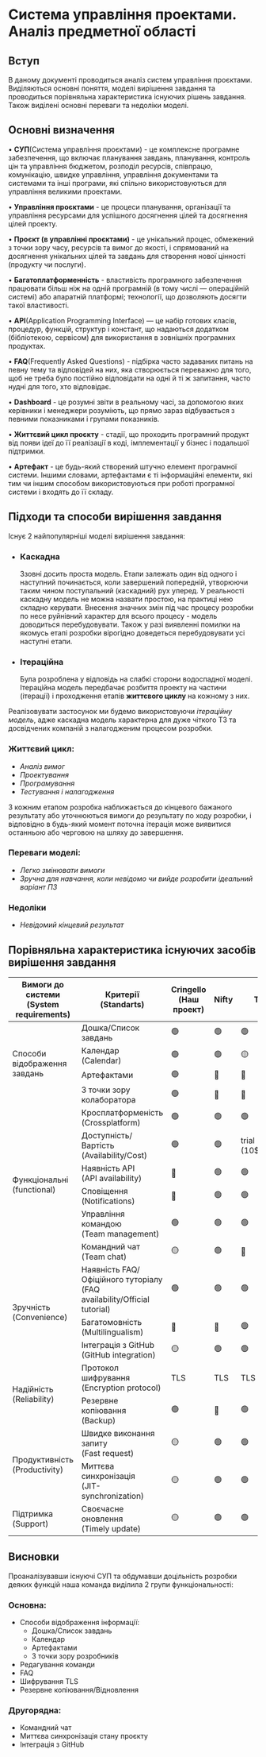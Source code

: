 # Система управління проектами. Аналіз предметної області

## Вступ

В даному документі проводиться аналіз систем управління проєктами. Виділяються основні поняття, моделі вирішення завдання та проводиться порівняльна характеристика існуючих рішень завдання. Також виділені основні переваги та недоліки моделі. 


## Основні визначення

• **СУП**(Система управління проєктами) - це комплексне програмне забезпечення, що включає планування завдань, планування, контроль цін та управління бюджетом, розподіл ресурсів, співпрацю, комунікацію, швидке управління, управління документами та системами та інші програми, які спільно використовуються для управління великими проектами.

• **Управління проєктами** - це процеси планування, організації та управління ресурсами для успішного досягнення цілей та досягнення цілей проекту.

• **Проєкт (в управлінні проєктами)** - це унікальний процес, обмежений з точки зору часу, ресурсів та вимог до якості, і спрямований на досягнення унікальних цілей та завдань для створення нової цінності (продукту чи послуги).

• **Багатоплатформенність** - властивість програмного забезпечення працювати більш ніж на одній програмній (в тому числі — операційній системі) або апаратній платформі; технології, що дозволяють досягти такої властивості.

• **API**(Application Programming Interface) — це набір готових класів, процедур, функцій, структур і констант, що надаються додатком (бібліотекою, сервісом) для використання в зовнішніх програмних продуктах.

• **FAQ**(Frequently Asked Questions) - підбірка часто задаваних питань на певну тему та відповідей на них, яка створюється переважно для того, щоб не треба було постійно відповідати на одні й ті ж запитання, часто нудні для того, хто відповідає.

• **Dashboard** - це розумні звіти в реальному часі, за допомогою яких керівники і менеджери розуміють, що прямо зараз відбувається з певними показниками і групами показників.

• **Життєвий цикл проєкту** - стадії, що проходить програмний продукт від появи ідеї до її реалізації в коді, імплементації у бізнес і подальшої підтримки.

• **Артефакт** - це будь-який створений штучно елемент програмної системи. Іншими словами, артефактами є ті інформаційні елементи, які тим чи іншим способом використовуються при роботі програмної системи і входять до її складу.

## Підходи та способи вирішення завдання

Існує 2 найпопулярніші моделі вирішення завдання:

- ### Каскадна
  Ззовні досить проста модель. Етапи залежать один від одного і наступний починається, коли завершений попередній, утворюючи таким чином поступальний (каскадний) рух уперед. У реальності каскадну модель не можна назвати простою, на практиці нею складно керувати. Внесення значних змін під час процесу розробки по несе руйнівний характер для всього процесу - модель доводиться перебудовувати. Також у разі виявленні помилки на якомусь етапі розробки вірогідно доведеться перебудовувати усі наступні етапи.
- ### Ітераційна
  Була розроблена у відповідь на слабкі сторони водоспадної моделі. Ітераційна модель передбачає розбиття проекту на частини (ітерації) і проходження етапів **життєвого циклу** на кожному з них.

Реалізовувати застосунок ми будемо використовуючи *ітераційну модель*, адже каскадна модель характерна для дуже чіткого ТЗ та досвідчених компаній з налагодженим процесом розробки.

### Життєвий цикл:
- *Аналіз вимог*
- *Проектування*
- *Програмування*
- *Тестування і налагодження*

З кожним етапом розробка наближається до кінцевого бажаного результату або уточнюються вимоги до результату по ходу розробки, і відповідно в будь-який момент поточна ітерація може виявитися останньою або черговою на шляху до завершення.

### Переваги моделі:

- *Легко змінювати вимоги*
- *Зручна для навчання, коли невідомо чи вийде розробити ідеальний варіант ПЗ*

### Недоліки

- *Невідомий кінцевий результат*

## Порівняльна характеристика існуючих засобів вирішення завдання

<table>
<thead>
  <tr>
    <th>Вимоги до<br>системи<br>(System requirements)</th>
    <th>Критерії<br>(Standarts)</th>
    <th>Cringello<br>(Наш проект)</th>
    <th>Nifty</th>
    <th>Trello</th>
    <th>GitHub<br>Projects</th>
    <th>Basecamp</th>
    <th>Asana</th>
    <th>Backlog</th>
  </tr>
</thead>
<tbody>
  <tr>
    <td rowspan="4">Способи відображення<br>завдань</td>
    <td>Дошка/Список завдань</td>
    <td>🟢</td>
    <td>🟢</td>
    <td>🟢</td>
    <td>🟢</td>
    <td>🟢</td>
    <td>🟢</td>
    <td>🟢</td>
  </tr>
  <tr>
    <td>Календар<br>(Calendar)</td>
    <td>🟢</td>
    <td>🟢</td>
    <td>🟡</td>
    <td>🔴</td>
    <td>🟢</td>
    <td>🟢</td>
    <td>🟢</td>
  </tr>
  <tr>
    <td>Артефактами</td>
    <td>🟢</td>
    <td>🔴</td>
    <td>🔴</td>
    <td>🔴</td>
    <td>🔴</td>
    <td>🔴</td>
    <td>🔴</td>
  </tr>
  <tr>
    <td>З точки зору<br>колаборатора</td>
    <td>🟢</td>
    <td>🔴</td>
    <td>🔴</td>
    <td>🔴</td>
    <td>🔴</td>
    <td>🔴</td>
    <td>🔴</td>
  </tr>
  <tr>
    <td rowspan="6">Функціональні<br>(functional)</td>
    <td>Кросплатформеність<br>(Crossplatform)</td>
    <td>🟢</td>
    <td>🟢</td>
    <td>🟢</td>
    <td>🟢</td>
    <td>🟢</td>
    <td>🟢</td>
    <td>🟢</td>
  </tr>
  <tr>
    <td>Доступність/Вартість<br>(Availability/Cost)</td>
    <td>🟢</td>
    <td>🟢</td>
    <td>trial 14d<br>(10$/month)</td>
    <td>🟢</td>
    <td>trial 30d<br>(99$/month)</td>
    <td>trial 30d<br>(11$/month)</td>
    <td>🟢</td>
  </tr>
  <tr>
    <td>Наявність API<br>(API availability)</td>
    <td>🔴</td>
    <td>🟢</td>
    <td>🟢</td>
    <td>🟢</td>
    <td>🟢</td>
    <td>🟢</td>
    <td>🟢</td>
  </tr>
  <tr>
    <td>Сповіщення<br>(Notifications)</td>
    <td>🔴</td>
    <td>🟢</td>
    <td>🟢</td>
    <td>🟢</td>
    <td>🟢</td>
    <td>🟢</td>
    <td>🟢</td>
  </tr>

  <tr>
    <td>Управління командою<br>(Team management)</td>
    <td>🟢</td>
    <td>🟢</td>
    <td>🟢</td>
    <td>🟢</td>
    <td>🟢</td>
    <td>🟢</td>
    <td>🟢</td>
  </tr>
  <tr>
    <td>Командний чат<br>(Team chat)</td>
    <td>🟡</td>
    <td>🟢</td>
    <td>🔴</td>
    <td>🟡</td>
    <td>🟡</td>
    <td>🟡</td>
    <td>🟢</td>
  </tr>
  <tr>
    <td rowspan="3">Зручність<br>(Convenience)</td>
    <td>Наявність FAQ/Офіційного туторіалу<br>(FAQ availability/Official tutorial)</td>
    <td>🟢</td>
    <td>🟢</td>
    <td>🟢</td>
    <td>🟢</td>
    <td>🟢</td>
    <td>🟢</td>
    <td>🟡</td>
  </tr>
  <tr>
    <td>Багатомовність<br>(Multilingualism)</td>
    <td>🔴</td>
    <td>🔴</td>
    <td>🟢</td>
    <td>🔴</td>
    <td>🔴</td>
    <td>🔴</td>
    <td>🔴</td>
  </tr>
  <tr>
    <td>Інтеграція з GitHub<br>(GitHub integration)</td>
    <td>🟡</td>
    <td>🟢</td>
    <td>🟢</td>
    <td>🟢</td>
    <td>🔴</td>
    <td>🟢</td>
    <td>🟢</td>
  </tr>
  <tr>
    <td rowspan="2">Надійність<br>(Reliability)</td>
    <td>Протокол шифрування<br>(Encryption protocol)</td>
    <td>TLS</td>
    <td>TLS</td>
    <td>TLS</td>
    <td>TLS</td>
    <td>TLS</td>
    <td>SSL</td>
    <td>TLS</td>
  </tr>
  <tr>
  	<td>Резервне копіювання<br>(Backup)</td>
    <td>🟢</td>
    <td>🔴</td>
    <td>🟢</td>
    <td>🟢</td>
    <td>🟢</td>
    <td>🟡</td>
    <td>🟢</td>
  </tr>
  <tr>
    <td rowspan="2">Продуктивність<br>(Productivity)</td>
    <td>Швидке виконання запиту<br>(Fast request)</td>
    <td>🟡</td>
    <td>🟢</td>
    <td>🟢</td>
    <td>🟢</td>
    <td>🟢</td>
    <td>🟢</td>
    <td>🟢</td>
  </tr>
  <tr>
  	<td>Миттєва синхронізація<br>(JIT-synchronization)</td>
    <td>🟡</td>
    <td>🟢</td>
    <td>🟢</td>
    <td>🟢</td>
    <td>🟢</td>
    <td>🟢</td>
    <td>🟢</td>
  </tr>
  <tr>
    <td>Підтримка<br>(Support)</td>
    <td>Своєчасне оновлення<br>(Timely update)</td>
    <td>🟡</td>
    <td>🟢</td>
    <td>🟢</td>
    <td>🟡</td>
    <td>🟢</td>
    <td>🟢</td>
    <td>🟡</td>
  </tr>
</tbody>
</table>

## Висновки

Проаналізувавши існуючі СУП та обдумавши доцільність розробки деяких функцій наша команда виділила 2 групи функціональності:

### Основна:

- Способи відображення інформації:
  - Дошка/Список завдань
  - Календар
  - Артефактами
  - З точки зору розробників
- Редагування команди
- FAQ
- Шифрування TLS
- Резервне копіювання/Відновлення

### Другорядна:

- Командний чат
- Миттєва синхронізація стану проєкту
- Інтеграція з GitHub